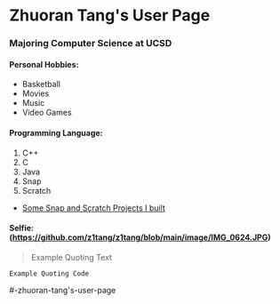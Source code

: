 # Zhuoran Tang's User Page 

### Majoring Computer Science at UCSD


#### Personal Hobbies:

- Basketball
- Movies
- Music
- Video Games


#### Programming Language:

1. C++
2. C
3. Java
4. Snap
5. Scratch
- [Some Snap and Scratch Projects I built](https://sites.google.com/view/ucsd-edu-zhuoran-tang/home)


#### Selfie: (https://github.com/z1tang/z1tang/blob/main/image/IMG_0624.JPG)

> Example Quoting Text

`Example Quoting Code`


#-zhuoran-tang's-user-page
